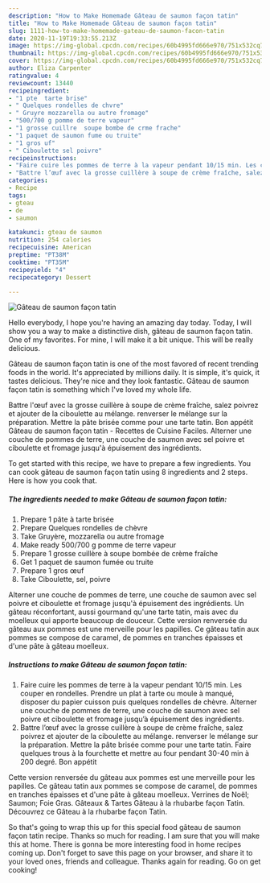 ```yaml
---
description: "How to Make Homemade Gâteau de saumon façon tatin"
title: "How to Make Homemade Gâteau de saumon façon tatin"
slug: 1111-how-to-make-homemade-gateau-de-saumon-facon-tatin
date: 2020-11-19T19:33:55.213Z
image: https://img-global.cpcdn.com/recipes/60b4995fd666e970/751x532cq70/gateau-de-saumon-facon-tatin-photo-principale-de-la-recette.jpg
thumbnail: https://img-global.cpcdn.com/recipes/60b4995fd666e970/751x532cq70/gateau-de-saumon-facon-tatin-photo-principale-de-la-recette.jpg
cover: https://img-global.cpcdn.com/recipes/60b4995fd666e970/751x532cq70/gateau-de-saumon-facon-tatin-photo-principale-de-la-recette.jpg
author: Eliza Carpenter
ratingvalue: 4
reviewcount: 13440
recipeingredient:
- "1 pte  tarte brise"
- " Quelques rondelles de chvre"
- " Gruyre mozzarella ou autre fromage"
- "500/700 g pomme de terre vapeur"
- "1 grosse cuillre  soupe bombe de crme frache"
- "1 paquet de saumon fume ou truite"
- "1 gros uf"
- " Ciboulette sel poivre"
recipeinstructions:
- "Faire cuire les pommes de terre à la vapeur pendant 10/15 min. Les couper en rondelles. Prendre un plat à tarte ou moule à manqué, disposer du papier cuisson puis quelques rondelles de chèvre. Alterner une couche de pommes de terre, une couche de saumon avec sel poivre et ciboulette et fromage jusqu’à épuisement des ingrédients."
- "Battre l’œuf avec la grosse cuillère à soupe de crème fraîche, salez poivrez et ajouter de la ciboulette au mélange. renverser le mélange sur la préparation. Mettre la pâte brisée comme pour une tarte tatin. Faire quelques trous à la fourchette et mettre au four pendant 30-40 min à 200 degré. Bon appétit"
categories:
- Recipe
tags:
- gteau
- de
- saumon

katakunci: gteau de saumon 
nutrition: 254 calories
recipecuisine: American
preptime: "PT38M"
cooktime: "PT35M"
recipeyield: "4"
recipecategory: Dessert

---
```



![Gâteau de saumon façon tatin](https://img-global.cpcdn.com/recipes/60b4995fd666e970/751x532cq70/gateau-de-saumon-facon-tatin-photo-principale-de-la-recette.jpg)

Hello everybody, I hope you're having an amazing day today. Today, I will show you a way to make a distinctive dish, gâteau de saumon façon tatin. One of my favorites. For mine, I will make it a bit unique. This will be really delicious.

Gâteau de saumon façon tatin is one of the most favored of recent trending foods in the world. It's appreciated by millions daily. It is simple, it's quick, it tastes delicious. They're nice and they look fantastic. Gâteau de saumon façon tatin is something which I've loved my whole life.

Battre l&#39;œuf avec la grosse cuillère à soupe de crème fraîche, salez poivrez et ajouter de la ciboulette au mélange. renverser le mélange sur la préparation. Mettre la pâte brisée comme pour une tarte tatin. Bon appétit Gâteau de saumon façon tatin - Recettes de Cuisine Faciles. Alterner une couche de pommes de terre, une couche de saumon avec sel poivre et ciboulette et fromage jusqu&#39;à épuisement des ingrédients.


To get started with this recipe, we have to prepare a few ingredients. You can cook gâteau de saumon façon tatin using 8 ingredients and 2 steps. Here is how you cook that.

<!--inarticleads1-->

##### The ingredients needed to make Gâteau de saumon façon tatin:

1. Prepare 1 pâte à tarte brisée
1. Prepare  Quelques rondelles de chèvre
1. Take  Gruyère, mozzarella ou autre fromage
1. Make ready 500/700 g pomme de terre vapeur
1. Prepare 1 grosse cuillère à soupe bombée de crème fraîche
1. Get 1 paquet de saumon fumée ou truite
1. Prepare 1 gros œuf
1. Take  Ciboulette, sel, poivre


Alterner une couche de pommes de terre, une couche de saumon avec sel poivre et ciboulette et fromage jusqu&#39;à épuisement des ingrédients. Un gâteau réconfortant, aussi gourmand qu&#39;une tarte tatin, mais avec du moelleux qui apporte beaucoup de douceur. Cette version renversée du gâteau aux pommes est une merveille pour les papilles. Ce gâteau tatin aux pommes se compose de caramel, de pommes en tranches épaisses et d&#39;une pâte à gâteau moelleux. 

<!--inarticleads2-->

##### Instructions to make Gâteau de saumon façon tatin:

1. Faire cuire les pommes de terre à la vapeur pendant 10/15 min. Les couper en rondelles. Prendre un plat à tarte ou moule à manqué, disposer du papier cuisson puis quelques rondelles de chèvre. Alterner une couche de pommes de terre, une couche de saumon avec sel poivre et ciboulette et fromage jusqu’à épuisement des ingrédients.
1. Battre l’œuf avec la grosse cuillère à soupe de crème fraîche, salez poivrez et ajouter de la ciboulette au mélange. renverser le mélange sur la préparation. Mettre la pâte brisée comme pour une tarte tatin. Faire quelques trous à la fourchette et mettre au four pendant 30-40 min à 200 degré. Bon appétit


Cette version renversée du gâteau aux pommes est une merveille pour les papilles. Ce gâteau tatin aux pommes se compose de caramel, de pommes en tranches épaisses et d&#39;une pâte à gâteau moelleux. Verrines de Noël; Saumon; Foie Gras. Gâteaux &amp; Tartes Gâteau à la rhubarbe façon Tatin. Découvrez ce Gâteau à la rhubarbe façon Tatin. 

So that's going to wrap this up for this special food gâteau de saumon façon tatin recipe. Thanks so much for reading. I am sure that you will make this at home. There is gonna be more interesting food in home recipes coming up. Don't forget to save this page on your browser, and share it to your loved ones, friends and colleague. Thanks again for reading. Go on get cooking!
